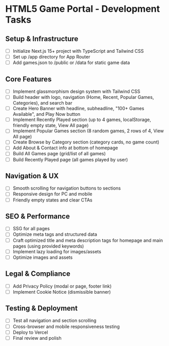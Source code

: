 # HTML5 Game Portal - Development Tasks

## Setup & Infrastructure

- [ ] Initialize Next.js 15+ project with TypeScript and Tailwind CSS
- [ ] Set up /app directory for App Router
- [ ] Add games.json to /public or /data for static game data

## Core Features

- [ ] Implement glassmorphism design system with Tailwind CSS
- [ ] Build header with logo, navigation (Home, Recent, Popular Games, Categories), and search bar
- [ ] Create Hero Banner with headline, subheadline, "100+ Games Available", and Play Now button
- [ ] Implement Recently Played section (up to 4 games, localStorage, friendly empty state, View All page)
- [ ] Implement Popular Games section (8 random games, 2 rows of 4, View All page)
- [ ] Create Browse by Category section (category cards, no game count)
- [ ] Add About & Contact info at bottom of homepage
- [ ] Build All Games page (grid/list of all games)
- [ ] Build Recently Played page (all games played by user)

## Navigation & UX

- [ ] Smooth scrolling for navigation buttons to sections
- [ ] Responsive design for PC and mobile
- [ ] Friendly empty states and clear CTAs

## SEO & Performance

- [ ] SSG for all pages
- [ ] Optimize meta tags and structured data
- [ ] Craft optimized title and meta description tags for homepage and main pages (using provided keywords)
- [ ] Implement lazy loading for images/assets
- [ ] Optimize images and assets

## Legal & Compliance

- [ ] Add Privacy Policy (modal or page, footer link)
- [ ] Implement Cookie Notice (dismissible banner)

## Testing & Deployment

- [ ] Test all navigation and section scrolling
- [ ] Cross-browser and mobile responsiveness testing
- [ ] Deploy to Vercel
- [ ] Final review and polish
